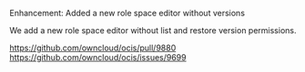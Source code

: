 Enhancement: Added a new role space editor without versions

We add a new role space editor without list and restore version permissions.


https://github.com/owncloud/ocis/pull/9880
https://github.com/owncloud/ocis/issues/9699
